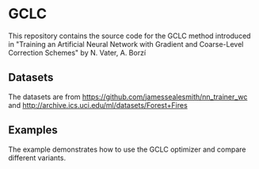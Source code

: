 # GCLC

This repository contains the source code for the GCLC method introduced in 
"Training an Artificial Neural Network with 
Gradient and Coarse-Level Correction Schemes" by N. Vater, A. Borzí

## Datasets 

The datasets are from
https://github.com/jamessealesmith/nn_trainer_wc
and 
http://archive.ics.uci.edu/ml/datasets/Forest+Fires

## Examples

The example demonstrates how to use the GCLC optimizer and compare different variants.
